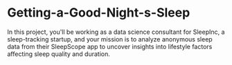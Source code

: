 # Getting-a-Good-Night-s-Sleep
In this project, you'll be working as a data science consultant for SleepInc, a sleep-tracking startup, and your mission is to analyze anonymous sleep data from their SleepScope app to uncover insights into lifestyle factors affecting sleep quality and duration.
